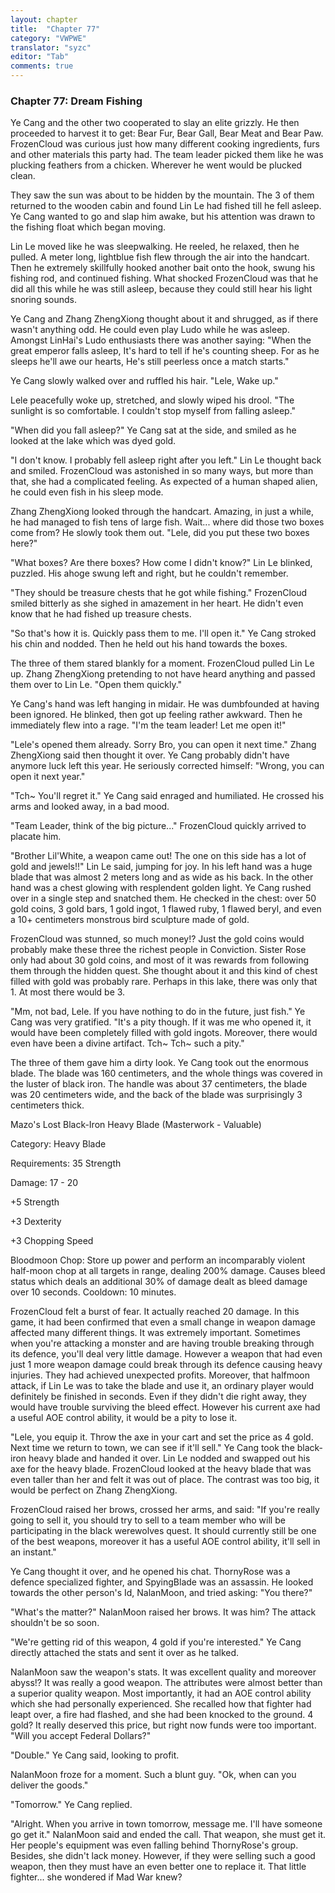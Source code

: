 ```yaml
---
layout: chapter
title:  "Chapter 77"
category: "VWPWE"
translator: "syzc"
editor: "Tab"
comments: true
---
```


### Chapter 77: Dream Fishing
 
Ye Cang and the other two cooperated to slay an elite grizzly. He then proceeded to harvest it to get: Bear Fur, Bear Gall, Bear Meat and Bear Paw. FrozenCloud was curious just how many different cooking ingredients, furs and other materials this party had. The team leader picked them like he was plucking feathers from a chicken. Wherever he went would be plucked clean.
 
They saw the sun was about to be hidden by the mountain. The 3 of them returned to the wooden cabin and found Lin Le had fished till he fell asleep. Ye Cang wanted to go and slap him awake, but his attention was drawn to the fishing float which began moving.
 
Lin Le moved like he was sleepwalking. He reeled, he relaxed, then he pulled. A meter long, lightblue fish flew through the air into the handcart. Then he extremely skillfully hooked another bait onto the hook, swung his fishing rod, and continued fishing. What shocked FrozenCloud was that he did all this while he was still asleep, because they could still hear his light snoring sounds.
 
Ye Cang and Zhang ZhengXiong thought about it and shrugged, as if there wasn't anything odd. He could even play Ludo while he was asleep. Amongst LinHai's Ludo enthusiasts there was another saying: "When the great emperor falls asleep, It's hard to tell if he's counting sheep. For as he sleeps he'll awe our hearts, He's still peerless once a match starts."
 
Ye Cang slowly walked over and ruffled his hair. "Lele, Wake up."
 
Lele peacefully woke up, stretched, and slowly wiped his drool. "The sunlight is so comfortable. I couldn't stop myself from falling asleep."
 
"When did you fall asleep?" Ye Cang sat at the side, and smiled as he looked at the lake which was dyed gold.
 
"I don't know. I probably fell asleep right after you left." Lin Le thought back and smiled. FrozenCloud was astonished in so many ways, but more than that, she had a complicated feeling. As expected of a human shaped alien, he could even fish in his sleep mode.
 
Zhang ZhengXiong looked through the handcart. Amazing, in just a while, he had managed to fish tens of large fish. Wait... where did those two boxes come from? He slowly took them out. "Lele, did you put these two boxes here?"
 
"What boxes? Are there boxes? How come I didn't know?" Lin Le blinked, puzzled. His ahoge swung left and right, but he couldn't remember.
 
"They should be treasure chests that he got while fishing." FrozenCloud smiled bitterly as she sighed in amazement in her heart. He didn't even know that he had fished up treasure chests.
 
"So that's how it is. Quickly pass them to me. I'll open it." Ye Cang stroked his chin and nodded. Then he held out his hand towards the boxes.
 
The three of them stared blankly for a moment. FrozenCloud pulled Lin Le up. Zhang ZhengXiong pretending to not have heard anything and passed them over to Lin Le. "Open them quickly."
 
Ye Cang's hand was left hanging in midair. He was dumbfounded at having been ignored. He blinked, then got up feeling rather awkward. Then he immediately flew into a rage. "I'm the team leader! Let me open it!"
 
"Lele's opened them already. Sorry Bro, you can open it next time." Zhang ZhengXiong said then thought it over. Ye Cang probably didn't have anymore luck left this year. He seriously corrected himself: "Wrong, you can open it next year."
 
"Tch~ You'll regret it." Ye Cang said enraged and humiliated. He crossed his arms and looked away, in a bad mood.
 
"Team Leader, think of the big picture..." FrozenCloud quickly arrived to placate him.
 
"Brother Lil'White, a weapon came out! The one on this side has a lot of gold and jewels!!" Lin Le said, jumping for joy. In his left hand was a huge blade that was almost 2 meters long and as wide as his back. In the other hand was a chest glowing with resplendent golden light. Ye Cang rushed over in a single step and snatched them. He checked in the chest: over 50 gold coins, 3 gold bars, 1 gold ingot, 1 flawed ruby, 1 flawed beryl, and even a 10+ centimeters monstrous bird sculpture made of gold.
 
FrozenCloud was stunned, so much money!? Just the gold coins would probably make these three the richest people in Conviction. Sister Rose only had about 30 gold coins, and most of it was rewards from following them through the hidden quest. She thought about it and this kind of chest filled with gold was probably rare. Perhaps in this lake, there was only that 1. At most there would be 3.
 
"Mm, not bad, Lele. If you have nothing to do in the future, just fish."  Ye Cang was very gratified. "It's a pity though. If it was me who opened it, it would have been completely filled with gold ingots. Moreover, there would even have been a divine artifact. Tch~ Tch~ such a pity."
 
The three of them gave him a dirty look. Ye Cang took out the enormous blade. The blade was 160 centimeters, and the whole things was covered in the luster of black iron. The handle was about 37 centimeters, the blade was 20 centimeters wide, and the back of the blade was surprisingly 3 centimeters thick.
 
Mazo's Lost Black-Iron Heavy Blade (Masterwork - Valuable)
 
Category: Heavy Blade
 
Requirements: 35 Strength
 
Damage: 17 - 20
 
+5 Strength
 
+3 Dexterity
 
+3 Chopping Speed
 
Bloodmoon Chop: Store up power and perform an incomparably violent half-moon chop at all targets in range, dealing 200% damage. Causes bleed status which deals an additional 30% of damage dealt as bleed damage over 10 seconds. Cooldown: 10 minutes.
 
FrozenCloud felt a burst of fear. It actually reached 20 damage. In this game, it had been confirmed that even a small change in weapon damage affected many different things. It was extremely important. Sometimes when you're attacking a monster and are having trouble breaking through its defence, you'll deal very little damage. However a weapon that had even just 1 more weapon damage could break through its defence causing heavy injuries. They had achieved unexpected profits. Moreover, that halfmoon attack, if Lin Le was to take the blade and use it, an ordinary player would definitely be finished in seconds. Even if they didn't die right away, they would have trouble surviving the bleed effect. However his current axe had a useful AOE control ability, it would be a pity to lose it.
 
"Lele, you equip it. Throw the axe in your cart and set the price as 4 gold. Next time we return to town, we can see if it'll sell." Ye Cang took the black-iron heavy blade and handed it over. Lin Le nodded and swapped out his axe for the heavy blade. FrozenCloud looked at the heavy blade that was even taller than her and felt it was out of place. The contrast was too big, it would be perfect on Zhang ZhengXiong.
 
FrozenCloud raised her brows, crossed her arms, and said: "If you're really going to sell it, you should try to sell to a team member who will be participating in the black werewolves quest. It should currently still be one of the best weapons, moreover it has a useful AOE control ability, it'll sell in an instant."
 
Ye Cang thought it over, and he opened his chat. ThornyRose was a defence specialized fighter, and SpyingBlade was an assassin. He looked towards the other person's Id, NalanMoon, and tried asking: "You there?" 
 
"What's the matter?" NalanMoon raised her brows. It was him? The attack shouldn't be so soon.
 
"We're getting rid of this weapon, 4 gold if you're interested." Ye Cang directly attached the stats and sent it over as he talked.
 
NalanMoon saw the weapon's stats. It was excellent quality and moreover abyss!? It was really a good weapon. The attributes were almost better than a superior quality weapon. Most importantly, it had an AOE control ability which she had personally experienced. She recalled how that fighter had leapt over, a fire had flashed, and she had been knocked to the ground. 4 gold? It really deserved this price, but right now funds were too important. "Will you accept Federal Dollars?"
 
"Double." Ye Cang said, looking to profit.
 
NalanMoon froze for a moment. Such a blunt guy. "Ok, when can you deliver the goods."
 
"Tomorrow." Ye Cang replied.
 
"Alright. When you arrive in town tomorrow, message me. I'll have someone go get it." NalanMoon said and ended the call. That weapon, she must get it. Her people's equipment was even falling behind ThornyRose's group. Besides, she didn't lack money. However, if they were selling such a good weapon, then they must have an even better one to replace it. That little fighter... she wondered if Mad War knew?
